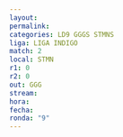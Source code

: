 ```yaml
---
layout: 
permalink: 
categories: LD9 GGGS STMNS
liga: LIGA INDIGO
match: 2
local: STMN
r1: 0
r2: 0
out: GGG
stream: 
hora: 
fecha: 
ronda: "9"
---
```


